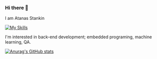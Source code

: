 ### Hi there 👋
I am Atanas Stankin

[![My Skills](https://skillicons.dev/icons?i=py,html,css,mysql,arduino)](https://skillicons.dev)

 I'm interested in back-end development; embedded programing, machine learning, QA.
 
[![Anurag's GitHub stats](https://github-readme-stats.vercel.app/api?username=astankin)](https://github.com/astankin/github-readme-stats)
